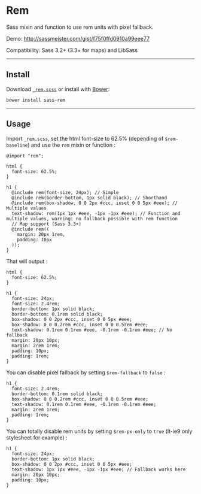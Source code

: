 # Rem

Sass mixin and function to use rem units with pixel fallback.  

Demo: http://sassmeister.com/gist/f75f0ffd0910a99eee77

Compatibility: Sass 3.2+ (3.3+ for maps) and LibSass

---

## Install

Download [`_rem.scss`](https://raw.githubusercontent.com/pierreburel/sass-rem/master/_rem.scss) or install with [Bower](http://bower.io/): 

```
bower install sass-rem
```

---

## Usage

Import `_rem.scss`, set the html font-size to 62.5% (depending of `$rem-baseline`) and use the `rem` mixin or function :

    @import "rem";

    html {
      font-size: 62.5%;
    }

    h1 {
      @include rem(font-size, 24px); // Simple
      @include rem(border-bottom, 1px solid black); // Shorthand
      @include rem(box-shadow, 0 0 2px #ccc, inset 0 0 5px #eee); // Multiple values
      text-shadow: rem(1px 1px #eee, -1px -1px #eee); // Function and multiple values, warning: no fallback possible with rem function
      // Map support (Sass 3.3+)
      @include rem((
        margin: 20px 1rem,
        padding: 10px
      ));
    }

That will output :

    html {
      font-size: 62.5%;
    }

    h1 {
      font-size: 24px;
      font-size: 2.4rem;
      border-bottom: 1px solid black;
      border-bottom: 0.1rem solid black;
      box-shadow: 0 0 2px #ccc, inset 0 0 5px #eee;
      box-shadow: 0 0 0.2rem #ccc, inset 0 0 0.5rem #eee;
      text-shadow: 0.1rem 0.1rem #eee, -0.1rem -0.1rem #eee; // No fallback
      margin: 20px 10px;
      margin: 2rem 1rem;
      padding: 10px;
      padding: 1rem;
    }

You can disable pixel fallback by setting `$rem-fallback` to `false` :

    h1 {
      font-size: 2.4rem;
      border-bottom: 0.1rem solid black;
      box-shadow: 0 0 0.2rem #ccc, inset 0 0 0.5rem #eee;
      text-shadow: 0.1rem 0.1rem #eee, -0.1rem -0.1rem #eee;
      margin: 2rem 1rem;
      padding: 1rem;
    }

You can totally disable rem units by setting `$rem-px-only` to `true` (lt-ie9 only stylesheet for example) :

    h1 {
      font-size: 24px;
      border-bottom: 1px solid black;
      box-shadow: 0 0 2px #ccc, inset 0 0 5px #eee;
      text-shadow: 1px 1px #eee, -1px -1px #eee; // Fallback works here
      margin: 20px 10px;
      padding: 10px;
    }
